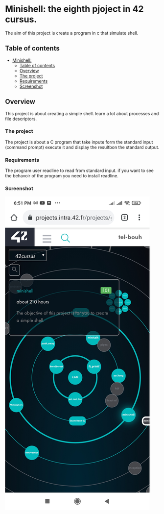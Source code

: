 # Minishell: the eighth pjoject in 42 cursus.

The aim of this project is create a program in c that simulate shell.

## Table of contents

- [ Minishell: ](#the-eighth-pjoject-in-42-cursus.)
  - [Table of contents](#table-of-contents)
  - [Overview](#overview)
  - [The project](#the-project)
  - [Requirements](#requirements)
  - [Screenshot](#screenshot)



## Overview

This project is about creating a simple shell.
learn a lot about processes and file descriptors.

### The project

The project is about a C program that take inpute form the standard input (command prompt) execute it and display the resultbon the standard output.

### Requirements
The program user readline to read from standard input.
if you want to see the behavoir of the program you need to install readline.

### Screenshot

![Result](./screenshot/Minishell.jpg)
